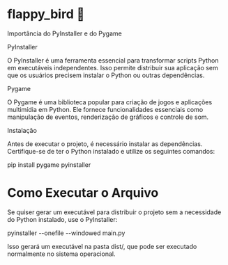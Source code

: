 # flappy_bird 🦜

Importância do PyInstaller e do Pygame

PyInstaller

O PyInstaller é uma ferramenta essencial para transformar scripts Python em executáveis independentes. Isso permite distribuir sua aplicação sem que os usuários precisem instalar o Python ou outras dependências.

Pygame

O Pygame é uma biblioteca popular para criação de jogos e aplicações multimídia em Python. Ele fornece funcionalidades essenciais como manipulação de eventos, renderização de gráficos e controle de som.

Instalação

Antes de executar o projeto, é necessário instalar as dependências. Certifique-se de ter o Python instalado e utilize os seguintes comandos:

pip install pygame pyinstaller

# Como Executar o Arquivo

Se quiser gerar um executável para distribuir o projeto sem a necessidade do Python instalado, use o PyInstaller:

pyinstaller --onefile --windowed main.py

Isso gerará um executável na pasta dist/, que pode ser executado normalmente no sistema operacional.
